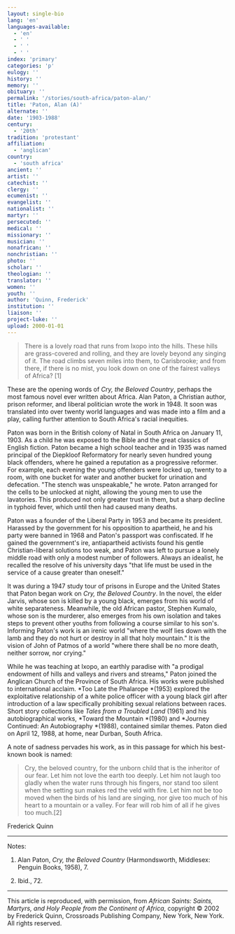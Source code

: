 ```yaml
---
layout: single-bio
lang: 'en'
languages-available:
  - 'en'
  - ' '
  - ' '
  - ' '
index: 'primary'
categories: 'p'
eulogy: ''
history: ''
memory: ''
obituary: ''
permalink: '/stories/south-africa/paton-alan/'
title: 'Paton, Alan (A)'
alternate: ''
date: '1903-1988'
century:
  - '20th'
tradition: 'protestant'
affiliation:
  - 'anglican'
country:
  - 'south africa'
ancient: ''
artist: ''
catechist: ''
clergy: ''
ecumenist: ''
evangelist: ''
nationalist: ''
martyr: ''
persecuted: ''
medical: ''
missionary: ''
musician: ''
nonafrican: ''
nonchristian: ''
photo: ''
scholar: ''
theologian: ''
translator: ''
women: ''
youth: ''
author: 'Quinn, Frederick'
institution: ''
liaison: ''
project-luke: ''
upload: 2000-01-01
---
```



> There is a lovely road that runs from Ixopo into the hills. These hills are grass-covered and rolling, and they are lovely beyond any singing of it. The road climbs seven miles into them, to Carisbrooke; and from there, if there is no mist, you look down on one of the fairest valleys of Africa? [1]

These are the opening words of *Cry, the Beloved Country*, perhaps the most famous novel ever written about Africa. Alan Paton, a Christian author, prison reformer, and liberal politician wrote the work in 1948. It soon was translated into over twenty world languages and was made into a film and a play, calling further attention to South Africa's racial inequities.

Paton was born in the British colony of Natal in South Africa on January 11, 1903. As a child he was exposed to the Bible and the great classics of English fiction. Paton became a high school teacher and in 1935 was named principal of the Diepkloof Reformatory for nearly seven hundred young black offenders, where he gained a reputation as a progressive reformer. For example, each evening the young offenders were locked up, twenty to a room, with one bucket for water and another bucket for urination and defecation. "The stench was unspeakable," he wrote. Paton arranged for the cells to be unlocked at night, allowing the young men to use the lavatories. This produced not only greater trust in them, but a sharp decline in typhoid fever, which until then had caused many deaths.

Paton was a founder of the Liberal Party in 1953 and became its president. Harassed by the government for his opposition to apartheid, he and his party were banned in 1968 and Paton's passport was confiscated. If he gained the government's ire, antiapartheid activists found his gentle Christian-liberal solutions too weak, and Paton was left to pursue a lonely middle road with only a modest number of followers. Always an idealist, he recalled the resolve of his university days "that life must be used in the service of a cause greater than oneself."

It was during a 1947 study tour of prisons in Europe and the United States that Paton began work on *Cry, the Beloved Country*. In the novel, the elder Jarvis, whose son is killed by a young black, emerges from his world of white separateness. Meanwhile, the old African pastor, Stephen Kumalo, whose son is the murderer, also emerges from his own isolation and takes steps to prevent other youths from following a course similar to his son's. Informing Paton's work is an irenic world "where the wolf lies down with the lamb and they do not hurt or destroy in all that holy mountain." It is the vision of John of Patmos of a world "where there shall be no more death, neither sorrow, nor crying."

While he was teaching at Ixopo, an earthly paradise with "a prodigal endowment of hills and valleys and rivers and streams," Paton joined the Anglican Church of the Province of South Africa. His works were published to international acclaim. *Too Late the Phalarope *(1953) explored the exploitative relationship of a white police officer with a young black girl after introduction of a law specifically prohibiting sexual relations between races. Short story collections like *Tales from a Troubled Land* (1961) and his autobiographical works, *Toward the Mountain *(1980) and *Journey Continued: An Autobiography *(1988), contained similar themes. Paton died on April 12, 1988, at home, near Durban, South Africa.

A note of sadness pervades his work, as in this passage for which his best-known book is named:

> Cry, the beloved country, for the unborn child that is the inheritor of our fear. Let him not love the earth too deeply. Let him not laugh too gladly when the water runs through his fingers, nor stand too silent when the setting sun makes red the veld with fire. Let him not be too moved when the birds of his land are singing, nor give too much of his heart to a mountain or a valley. For fear will rob him of all if he gives too much.[2]

Frederick Quinn

---

Notes:

1. Alan Paton, *Cry, the Beloved Country* (Harmondsworth, Middlesex:
Penguin Books, 1958), 7.

2. Ibid., 72.

---

This article is reproduced, with permission, from *African Saints: Saints, Martyrs, and Holy People from the Continent of Africa*, copyright &copy; 2002 by Frederick Quinn, Crossroads Publishing Company, New York, New York.  All rights reserved.